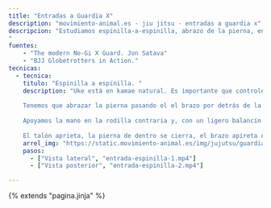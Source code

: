 ```yaml
---
title: "Entradas a Guardia X"
description: "movimiento-animal.es - jiu jitsu - entradas a guardia x"
descripcion: "Estudiamos espinilla-a-espinilla, abrazo de la pierna, entrada deslizante, entrada de la Riva y de la Riva reversa.
"
fuentes:
    - "The modern No-Gi X Guard. Jon Satava"
    - "BJJ Globetrotters in Action."
tecnicas: 
  - tecnica:
    titulo: "Espinilla a espinilla. "
    description: "Uke está en kamae natural. Es importante que controlemos las manos de uke. Una vez capturadas, colocamos nuestra espinilla por el interior de la pierna adelantada de uke, haciendo un gancho con el pie. Habiendo trabado el pie, adelantamos la cabeza para abrazar la pierna de uke. 
    
    Tenemos que abrazar la pierna pasando el el brazo por detrás de la rodilla hasta el codo. Si vemos que nos pueden hacer guillotina, lo separamos con la mano en el cuello.
    
    Apoyamos la mano en la rodilla contraria y, con un ligero balancín hacia atrás, rotamos sobre nuestra espalda hacia el interior de uke, levantando su pierna. Apoyamos la otra mano en la otra rodilla de uke, rotándola hacia el exterior. Levantando la pierna capturada, la deslizamos hacia abajo hasta quedar en one leg.
    
    El talón aprieta, la pierna de dentro se cierra, el brazo apireta el tobillo con la axila. Aseguramos el brazo  cogiéndonos nuestro muslo. La otra mano defiende la rodilla de dentro e intenta capturar el otro pie de uke."
    arrel_img: "https://static.movimiento-animal.es/img/jujutsu/guardiax/" 
    pasos:
      - ["Vista lateral", "entrada-espinilla-1.mp4"]      
      - ["Vista posterior", "entrada-espinilla-2.mp4"]      

---
```

{% extends  "pagina.jinja" %}